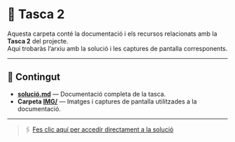 # 🧩 Tasca 2

Aquesta carpeta conté la documentació i els recursos relacionats amb la **Tasca 2** del projecte.  
Aquí trobaràs l’arxiu amb la solució i les captures de pantalla corresponents.

---

## 📄 Contingut

- **[solució.md](./solució.md)** — Documentació completa de la tasca.
- **Carpeta [IMG/](./IMG/)** — Imatges i captures de pantalla utilitzades a la documentació.

---

> 🖇️ [Fes clic aquí per accedir directament a la solució](./solucio.md)

